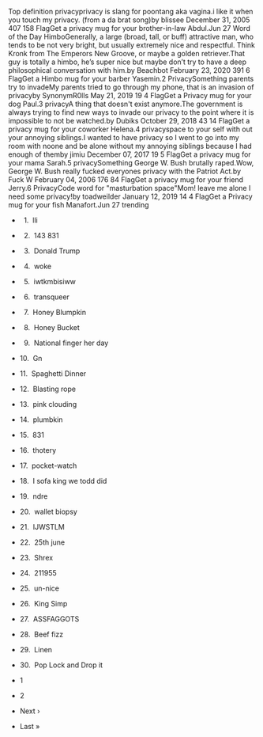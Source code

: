 Top definition privacyprivacy is slang for poontang aka vagina.i like it when you touch my privacy. (from a da brat song)by blissee December 31, 2005 407 158 FlagGet a privacy mug for your brother-in-law Abdul.Jun 27 Word of the Day HimboGenerally, a large (broad, tall, or buff) attractive man, who tends to be not very bright, but usually extremely nice and respectful. Think Kronk from The Emperors New Groove, or maybe a golden retriever.That guy is totally a himbo, he’s super nice but maybe don’t try to have a deep philosophical conversation with him.by Beachbot February 23, 2020 391 6 FlagGet a Himbo mug for your barber Yasemin.2 PrivacySomething parents try to invadeMy parents tried to go through my phone, that is an invasion of privacyby SynonymR0lls May 21, 2019 19 4 FlagGet a Privacy mug for your dog Paul.3 privacyA thing that doesn't exist anymore.The government is always trying to find new ways to invade our privacy to the point where it is impossible to not be watched.by Dubiks October 29, 2018 43 14 FlagGet a privacy mug for your coworker Helena.4 privacyspace to your self with out your annoying siblings.I wanted to have privacy so I went to go into my room with noone and be alone without my annoying siblings because I had enough of themby jimiu December 07, 2017 19 5 FlagGet a privacy mug for your mama Sarah.5 privacySomething George W. Bush brutally raped.Wow, George W. Bush really fucked everyones privacy with the Patriot Act.by Fuck W February 04, 2006 176 84 FlagGet a privacy mug for your friend Jerry.6 PrivacyCode word for "masturbation space"Mom! leave me alone I need some privacy!by toadweilder January 12, 2019 14 4 FlagGet a Privacy mug for your fish Manafort.Jun 27 trending

*     1.  lli
*     2.  143 831
*     3.  Donald Trump
*     4.  woke
*     5.  iwtkmbisiww
*     6.  transqueer
*     7.  Honey Blumpkin
*     8.  Honey Bucket
*     9.  National finger her day
*   10.  Gn
*   11.  Spaghetti Dinner
*   12.  Blasting rope
*   13.  pink clouding
*   14.  plumbkin
*   15.  831
*   16.  thotery
*   17.  pocket-watch
*   18.  I sofa king we todd did
*   19.  ndre
*   20.  wallet biopsy
*   21.  IJWSTLM
*   22.  25th june
*   23.  Shrex
*   24.  211955
*   25.  un-nice
*   26.  King Simp
*   27.  ASSFAGGOTS
*   28.  Beef fizz
*   29.  Linen
*   30.  Pop Lock and Drop it

*   1
*   2
*   Next ›
*   Last »